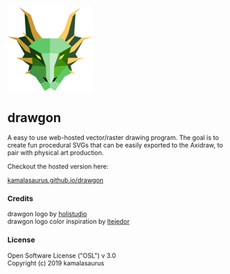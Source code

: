 ![drawgon logo](android-chrome-192x192.png)

# drawgon

A easy to use web-hosted vector/raster drawing program.  The goal is to
create fun procedural SVGs that can be easily exported to the Axidraw,
to pair with physical art production.

Checkout the hosted version here:

[kamalasaurus.github.io/drawgon](https://kamalasaurus.github.io/drawgon)


### Credits

drawgon logo by [holistudio](https://github.com/holistudio)\
drawgon logo color inspiration by [ltejedor](https://github.com/ltejedor)

### License

Open Software License ("OSL") v 3.0\
Copyright (c) 2019 kamalasaurus

